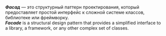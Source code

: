 ***Фасад*** — это структурный паттерн проектирования, который предоставляет простой интерфейс к сложной системе классов, библиотеке или фреймворку.\
***Facade*** is a structural design pattern that provides a simplified interface to a library, a framework, or any other complex set of classes.
